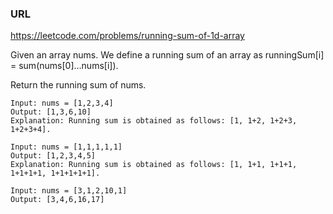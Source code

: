 ### URL 
https://leetcode.com/problems/running-sum-of-1d-array

Given an array nums. We define a running sum of an array as runningSum[i] = sum(nums[0]…nums[i]).

Return the running sum of nums.
````
Input: nums = [1,2,3,4]
Output: [1,3,6,10]
Explanation: Running sum is obtained as follows: [1, 1+2, 1+2+3, 1+2+3+4].
````

````
Input: nums = [1,1,1,1,1]
Output: [1,2,3,4,5]
Explanation: Running sum is obtained as follows: [1, 1+1, 1+1+1, 1+1+1+1, 1+1+1+1+1].
````

````
Input: nums = [3,1,2,10,1]
Output: [3,4,6,16,17]
````